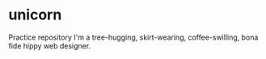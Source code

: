 # unicorn
Practice repository
I'm a tree-hugging, skirt-wearing, coffee-swilling, bona fide hippy web designer.
